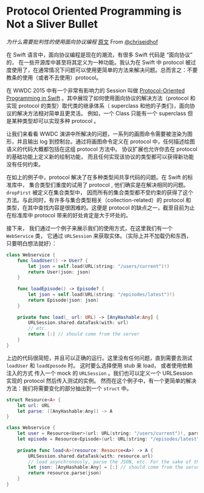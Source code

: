 # Protocol Oriented Programming is Not a Sliver Bullet 
*为什么需要批判性的使用面向协议编程*
[原文](http://chris.eidhof.nl/post/protocol-oriented-programming/)  From [@chriseidhof](http://www.twitter.com/chriseidhof/)

在 Swift 语言中，面向协议编程是现在的潮流，有很多 Swift 代码是 “面向协议” 的， 在一些开源库中甚至将其定义为一种功能。我认为在 Swift 中 protocol 被过度使用了，在通常情况下问题可以使用更简单的方法来解决问题。总而言之：不要教条的使用（或者不去使用）protocol。

在 WWDC 2015 中有一个非常有影响力的 Session 叫做 [Protocol-Oriented Programming in Swift](https://developer.apple.com/videos/play/wwdc2015/408/) 。其中展现了如何使用面向协议的解决方法（protocol 和实现 protocol 的类型）取代类的继承体系（ superclass 和他的子类们)，面向协议的解决方法相对简单且更灵活。 例如，一个 Class 只能有一个 superclass 但是某种类型却可以实现多种 protocol 。

让我们来看看 WWDC  演讲中所解决的问题，一系列的画图命令需要被渲染为图形，并且输出 log 到控制台。通过将画图命令定义在 protocol 中，任何描述绘图语义的代码大概都包括在这组 protocol 方法中。 协议扩展也允许你去在 protocol 的基础功能上定义新的绘制功能， 而且任何实现该协议的类型都可以获得新功能没有任何约束。

在如上的例子中，protocol 解决了在多种类型间共享代码的问题。在 Swift 的标准库中， 集合类型们重度的试用了 protocol ,  他们确实是在解决相同的问题。`dropFirst`  被定义在集合类型中， 因而所有的集合类型都不受约束的获得了这个方法。与此同时，有许多与集合类型相关（collection-related）的 protocol 和 类型，在其中查找内容是很困难的。这便是 protocol 的缺点之一，截至目前为止在标准库中 protocol  带来的好处肯定是大于坏处的。

接下来， 我们通过一个例子来展示我们的使用方式，在这里我们有一个 `WebService`  类， 它通过 `URLSession`  来获取实体。（实际上并不加载仍和东西， 只要明白想法就好）：

``` swift
class Webservice {
    func loadUser() -> User? {
        let json = self.load(URL(string: "/users/current")!)
        return User(json: json)
    }
    
    func loadEpisode() -> Episode? {
        let json = self.load(URL(string: "/episodes/latest")!)
        return Episode(json: json)
    }
    
    private func load(_ url: URL) -> [AnyHashable:Any] {
        URLSession.shared.dataTask(with: url)
        // etc.
        return [:] // should come from the server
    }
}
```

上边的代码很简短，并且可以正确的运行。这里没有任何问题，直到需要去测试 `loadUser`  和 `loadEposode` 时。 这时要么选择使用 stub 来 load， 或者使用依赖注入的方式 传入一个 mock 的 `URLSession`  。我们也可以定义一个  URLSession 实现的 protocol  然后传入测试的实例。 然而在这个例子中，有一个更简单的解决方法：我们将需要变化的部分抽出到一个  `struct`  中。

``` swift
struct Resource<A> {
    let url: URL
    let parse: ([AnyHashable:Any]) -> A
}

class Webservice {
    let user = Resource<User>(url: URL(string: "/users/current")!, parse: User.init)
    let episode = Resource<Episode>(url: URL(string: "/episodes/latest")!, parse: Episode.init)
    
    private func load<A>(resource: Resource<A>) -> A {
        URLSession.shared.dataTask(with: resource.url)
        // load asynchronously, parse the JSON, etc. For the sake of the example, we directly return an empty result.
        let json: [AnyHashable:Any] = [:] // should come from the server
        return resource.parse(json)
    }
}
```
